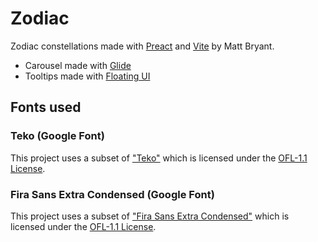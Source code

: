 # Zodiac

Zodiac constellations made with [Preact](https://preactjs.com/) and [Vite](https://vitejs.dev) by Matt Bryant.

- Carousel made with [Glide](https://glidejs.com/)
- Tooltips made with [Floating UI](https://floating-ui.com/)

## Fonts used

### Teko (Google Font)

This project uses a subset of ["Teko"](https://github.com/googlefonts/teko) which is licensed under the [OFL-1.1 License](https://openfontlicense.org/).

### Fira Sans Extra Condensed (Google Font)

This project uses a subset of ["Fira Sans Extra Condensed"](https://github.com/mozilla/Fira) which is licensed under the [OFL-1.1 License](https://openfontlicense.org/).